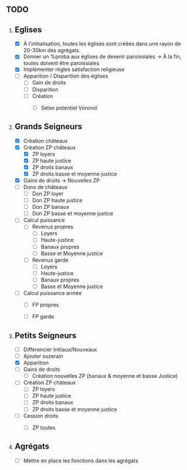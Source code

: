 TODO
-------------------


 1. Eglises
	-------------------------------------------------------------
	- [x] À l'initialisation, toutes les églises sont créées dans une rayon de 20-30km des agrégats.
	- [x] Donner un %proba aux églises de devenir paroissiales
		-> À la fin, toutes doivent être paroissiales
	- [x] Implémenter règles satisfaction religieuse
	- [ ] Apparition / Disparition des églises
		- [ ] Gain de droits
		- [ ] Disparition
		- [ ] Création
			- [ ] Selon potentiel Voronoï


 2. Grands Seigneurs
	-------------------------------------------------------------
	- [x] Création châteaux
	- [x] Création ZP châteaux
		- [x] ZP loyers
		- [x] ZP haute justice
		- [x] ZP droits banaux
		- [x] ZP droits basse et moyenne justice
	- [x] Gains de droits
		-> Nouvelles ZP
	- [ ] Dons de châteaux
		- [ ] Don ZP loyer
		- [ ] Don ZP haute justice
		- [ ] Don ZP banaux
		- [ ] Don ZP basse et moyenne justice
	- [ ] Calcul puissance
		- [ ] Revenus propres
			- [ ] Loyers
			- [ ] Haute-justice
			- [ ] Banaux propres
			- [ ] Basse et Moyenne justice
		- [ ] Revenus garde
			- [ ] Loyers
			- [ ] Haute-justice
			- [ ] Banaux propres
			- [ ] Basse et Moyenne justice
	- [ ] Calcul puissance armée
		- [ ] FP propres
		- [ ] FP garde



 3. Petits Seigneurs
	-------------------------------------------------------------
	- [ ] Différencier Initiaux/Nouveaux
	- [ ] Ajouter suzerain
	- [x] Apparition
	- [ ] Gains de droits
		- [ ] Création nouvelles ZP (banaux & moyenne et basse Justice)
	- [ ] Création ZP châteaux
		- [ ] ZP loyers
		- [ ] ZP haute justice
		- [ ] ZP droits banaux
		- [ ] ZP droits basse et moyenne justice
	-	[ ] Cession droits
		- [ ] ZP toutes


4. Agrégats
	-------------------------------------------------------------
	- [ ] Mettre en place les fonctions dans les agrégats	